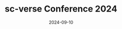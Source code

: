 ---
title: "sc-verse Conference 2024"
date: '2024-09-10'
days: 3
tease: "Join us at the sc-verse Conference in Munich to explore the latest advancements in single-cell analysis with Galaxy. Discover the innovative features Galaxy offers in this cutting-edge field of single-cell research, and be sure to attend our poster session for an in-depth discussion and the opportunity to engage directly with our team."
continent: EU
location: 
    name: "Munich, Germany"
    external_url: "https://scverse.org/conference2024/"
gtn: false
contact: "Saim Momin, Amirhossein Naghsh Nilchi & Pavan Videm"
subsites: [all]
---